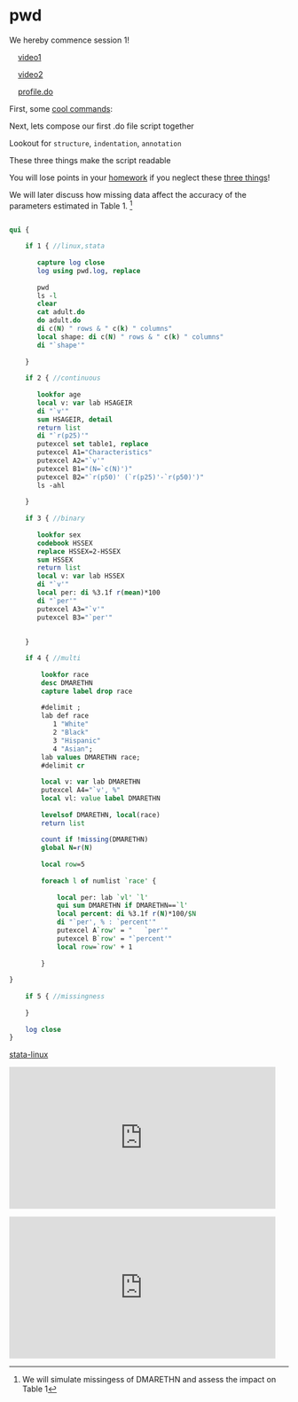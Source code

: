 
# pwd

We hereby commence session 1! 

&nbsp;&nbsp;&nbsp; [video1](https://www.dropbox.com/s/lvbn9c2xle8qpln/pwd1.mp4?dl=0?raw=1) 

&nbsp;&nbsp;&nbsp; [video2](https://www.dropbox.com/s/swq5a16dvyd2wz5/pwd2.mp4?dl=0?raw=1)

&nbsp;&nbsp;&nbsp; [profile.do](https://jhjhm.zoom.us/rec/share/5HbRh5ALkXawkMaSsITWGJnPN3vZZJWVp9EjxgFXZiGkduS2S55VgmBTl1Bf88PD.D2VIFqpidjNeh7A8?startTime=1680959893000)

First, some [cool commands](https://www.stata.com/manuals13/u27.pdf):

Next, lets compose our first .do file script together

Lookout for `structure`, `indentation`, `annotation`

These three things make the script readable 

You will lose points in your [homework](hw1.md) if you neglect these [three things](dofilestructure.pdf)!

We will later discuss how missing data affect the accuracy of the parameters estimated in Table 1. [^3]

```stata

qui {
    
    if 1 { //linux,stata
    
       capture log close
       log using pwd.log, replace 
    
       pwd
       ls -l
       clear
       cat adult.do
       do adult.do 
       di c(N) " rows & " c(k) " columns"
       local shape: di c(N) " rows & " c(k) " columns"
       di "`shape'"
                
    }
    
    if 2 { //continuous
    
       lookfor age
       local v: var lab HSAGEIR 
       di "`v'"
       sum HSAGEIR, detail
       return list
       di "`r(p25)'"
       putexcel set table1, replace 
       putexcel A1="Characteristics"
       putexcel A2="`v'"
       putexcel B1="(N=`c(N)')"
       putexcel B2="`r(p50)' (`r(p25)'-`r(p50)')"
       ls -ahl
        
    }
    
    if 3 { //binary
    
       lookfor sex
       codebook HSSEX 
       replace HSSEX=2-HSSEX 
       sum HSSEX
       return list 
       local v: var lab HSSEX
       di "`v'"
       local per: di %3.1f r(mean)*100
       di "`per'"
       putexcel A3="`v'"
       putexcel B3="`per'"
        
        
    }

    if 4 { //multi
        
        lookfor race 
        desc DMARETHN
        capture label drop race 
        
        #delimit ;
        lab def race 
           1 "White" 
           2 "Black"
           3 "Hispanic"
           4 "Asian";
        lab values DMARETHN race; 
        #delimit cr
        
        local v: var lab DMARETHN
        putexcel A4="`v', %"
        local vl: value label DMARETHN
        
        levelsof DMARETHN, local(race)  
        return list 
        
        count if !missing(DMARETHN)
        global N=r(N)
        
        local row=5
        
        foreach l of numlist `race' {
    
            local per: lab `vl' `l'
            qui sum DMARETHN if DMARETHN==`l'
            local percent: di %3.1f r(N)*100/$N
            di "`per', % : `percent'"
            putexcel A`row' = "   `per'"
            putexcel B`row' = "`percent'"
            local row=`row' + 1
            
        }    
        
}
    
    if 5 { //missingness
        
    }
    
    log close
}

```

[stata-linux](statalinux.md)


[^3]: We will simulate missingess of DMARETHN and assess the impact on Table 1

<iframe src="https://www.dropbox.com/s/lvbn9c2xle8qpln/pwd1.mp4?dl=0?raw=1" width="480" height="256" frameBorder="0" class="giphy-embed" allowFullScreen></iframe><p><a href="https://giphy.com/gifs/KyAiw21i0epoR8tQ59"></a></p>

<iframe src="https://www.dropbox.com/s/swq5a16dvyd2wz5/pwd2.mp4?dl=0?raw=1" width="480" height="256" frameBorder="0" class="giphy-embed" allowFullScreen></iframe><p><a href="https://giphy.com/gifs/KyAiw21i0epoR8tQ59"></a></p>
